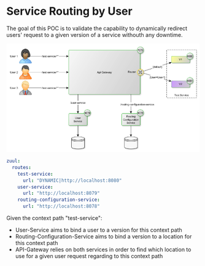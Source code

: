 # Service Routing by User

The goal of this POC is to validate the capability to dynamically redirect users' request to a given version of a service withouth any downtime.

<img align="center" src="diag.png">

```yml
zuul:
  routes:
    test-service:
      url: "DYNAMIC|http://localhost:8080"
    user-service:
      url: "http://localhost:8079"
    routing-configuration-service:
      url: "http://localhost:8078"
```

Given the context path "test-service":
* User-Service aims to bind a user to a version for this context path
* Routing-Configuration-Service aims to bind a version to a location for this context path
* API-Gateway relies on both services in order to find which location to use for a given user request regarding to this context path